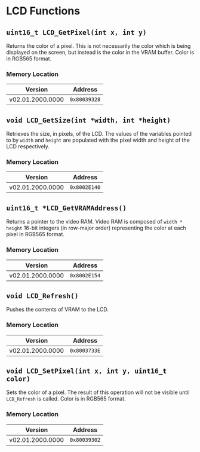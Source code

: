 # LCD Functions
## `uint16_t LCD_GetPixel(int x, int y)`
Returns the color of a pixel. This is not necessarily the color which is being displayed on the screen, but instead is the color in the VRAM buffer. Color is in RGB565 format.

### Memory Location
| Version | Address |
| --- | --- |
| v02.01.2000.0000 | `0x80039328` |

## `void LCD_GetSize(int *width, int *height)`
Retrieves the size, in pixels, of the LCD. The values of the variables pointed to by `width` and `height` are populated with the pixel width and height of the LCD respectively.

### Memory Location
| Version | Address |
| --- | --- |
| v02.01.2000.0000 | `0x8002E140` |

## `uint16_t *LCD_GetVRAMAddress()`
Returns a pointer to the video RAM. Video RAM is composed of `width * height` 16-bit integers (in row-major order) representing the color at each pixel in RGB565 format.

### Memory Location
| Version | Address |
| --- | --- |
| v02.01.2000.0000 | `0x8002E154` |

## `void LCD_Refresh()`
Pushes the contents of VRAM to the LCD.

### Memory Location
| Version | Address |
| --- | --- |
| v02.01.2000.0000 | `0x8003733E` |

## `void LCD_SetPixel(int x, int y, uint16_t color)`
Sets the color of a pixel. The result of this operation will not be visible until `LCD_Refresh` is called. Color is in RGB565 format.

### Memory Location
| Version | Address |
| --- | --- |
| v02.01.2000.0000 | `0x80039302` |
